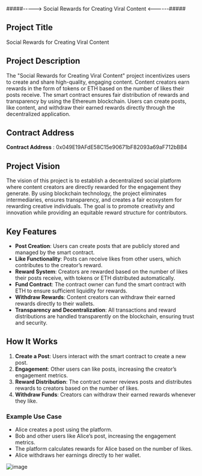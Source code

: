 #####-----> Social Rewards for Creating Viral Content <------#####

## Project Title
Social Rewards for Creating Viral Content

## Project Description
The "Social Rewards for Creating Viral Content" project incentivizes users to create and share high-quality, engaging content. Content creators earn rewards in the form of tokens or ETH based on the number of likes their posts receive. The smart contract ensures fair distribution of rewards and transparency by using the Ethereum blockchain. Users can create posts, like content, and withdraw their earned rewards directly through the decentralized application.

## Contract Address
**Contract Address** : 0x049E19AFdE58C15e90671bF82093a69aF712bBB4

## Project Vision
The vision of this project is to establish a decentralized social platform where content creators are directly rewarded for the engagement they generate. By using blockchain technology, the project eliminates intermediaries, ensures transparency, and creates a fair ecosystem for rewarding creative individuals. The goal is to promote creativity and innovation while providing an equitable reward structure for contributors.

## Key Features

- **Post Creation**: Users can create posts that are publicly stored and managed by the smart contract.
- **Like Functionality**: Posts can receive likes from other users, which contributes to the creator’s reward.
- **Reward System**: Creators are rewarded based on the number of likes their posts receive, with tokens or ETH distributed automatically.
- **Fund Contract**: The contract owner can fund the smart contract with ETH to ensure sufficient liquidity for rewards.
- **Withdraw Rewards**: Content creators can withdraw their earned rewards directly to their wallets.
- **Transparency and Decentralization**: All transactions and reward distributions are handled transparently on the blockchain, ensuring trust and security.

## How It Works
1. **Create a Post**: Users interact with the smart contract to create a new post.
2. **Engagement**: Other users can like posts, increasing the creator’s engagement metrics.
3. **Reward Distribution**: The contract owner reviews posts and distributes rewards to creators based on the number of likes.
4. **Withdraw Funds**: Creators can withdraw their earned rewards whenever they like.

### Example Use Case
- Alice creates a post using the platform.  
- Bob and other users like Alice’s post, increasing the engagement metrics.
- The platform calculates rewards for Alice based on the number of likes.
- Alice withdraws her earnings directly to her wallet.

![image](https://github.com/user-attachments/assets/a6527472-a535-4ca1-9b17-5844ed2a59f8)
